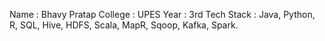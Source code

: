 Name : Bhavy Pratap
College : UPES
Year : 3rd
Tech Stack : Java, Python, R, SQL, Hive, HDFS, Scala, MapR, Sqoop, Kafka, Spark.
